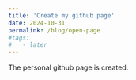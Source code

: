 ```yaml
---
title: 'Create my github page'
date: 2024-10-31
permalink: /blog/open-page
#tags:
#   - later
---
```


The personal github page is created.